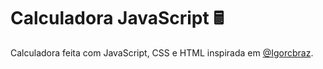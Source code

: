 # Calculadora JavaScript 🖩


Calculadora feita com JavaScript, CSS e HTML inspirada em [@Igorcbraz](https://github.com/Igorcbraz/Calculadora).
